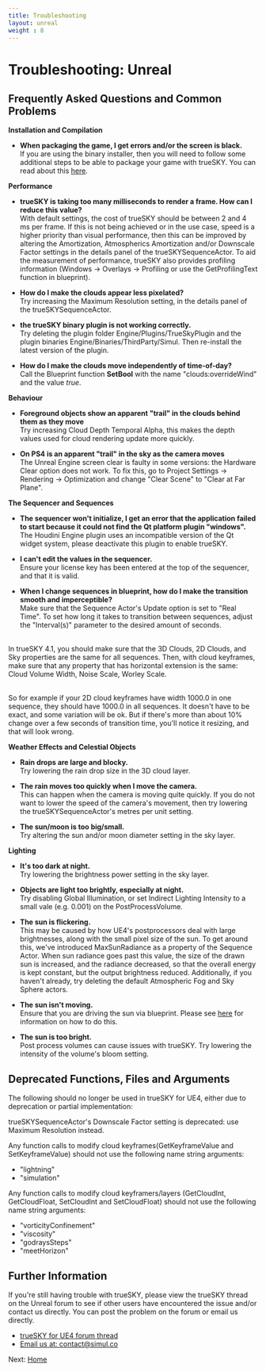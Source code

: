 ```yaml
---
title: Troubleshooting
layout: unreal
weight : 8
---
```


Troubleshooting: Unreal
================


Frequently Asked Questions and Common Problems
---------------

**Installation and Compilation**

* **When packaging the game, I get errors and/or the screen is black.**
<br>If you are using the binary installer, then you will need to follow some additional steps to be able to package your game with trueSKY. You can read about this [here](https://docs.simul.co/unrealengine/Deploy.html). 


**Performance**

* **trueSKY is taking too many milliseconds to render a frame. How can I reduce this value?**
<br>With default settings, the cost of trueSKY should be between 2 and 4 ms per frame. If this is not being achieved or in the use case, speed is a higher priority than visual performance, then this can be improved by altering the Amortization, Atmospherics Amortization and/or Downscale Factor settings in the details panel of the trueSKYSequenceActor. To aid the measurement of performance, trueSKY also provides profiling information (Windows -> Overlays -> Profiling or use the GetProfilingText function in blueprint).

* **How do I make the clouds appear less pixelated?**
<br>Try increasing the Maximum Resolution setting, in the details panel of the trueSKYSequenceActor.

* **the trueSKY binary plugin is not working correctly.**
<br>Try deleting the plugin folder Engine/Plugins/TrueSkyPlugin and the plugin binaries Engine/Binaries/ThirdParty/Simul. Then re-install the latest version of the plugin.

* **How do I make the clouds move independently of time-of-day?**
<br>Call the Blueprint function **SetBool** with the name "clouds:overrideWind" and the value *true*.

**Behaviour**

* **Foreground objects show an apparent "trail" in the clouds behind them as they move**
<br>Try increasing Cloud Depth Temporal Alpha, this makes the depth values used for cloud rendering update more quickly.

* **On PS4 is an apparent "trail" in the sky as the camera moves**
<br>The Unreal Engine screen clear is faulty in some versions: the Hardware Clear option does not work. To fix this, go to Project Settings -> Rendering -> Optimization and change "Clear Scene" to "Clear at Far Plane".

**The Sequencer and Sequences**

* **The sequencer won't initialize, I get an error that the application failed to start because it could not find the Qt platform plugin "windows".**
<br>The Houdini Engine plugin uses an incompatible version of the Qt widget system, please deactivate this plugin to enable trueSKY.

* **I can't edit the values in the sequencer.**
<br>Ensure your license key has been entered at the top of the sequencer, and that it is valid.

* **When I change sequences in blueprint, how do I make the transition smooth and imperceptible?**
<br>Make sure that the Sequence Actor's Update option is set to "Real Time". To set how long it takes to transition between sequences, adjust the "Interval(s)" parameter to the desired amount of seconds.

<br>In trueSKY 4.1, you should make sure that the 3D Clouds, 2D Clouds, and Sky properties are the same for all sequences.
Then, with cloud keyframes, make sure that any property that has horizontal extension is the same: Cloud Volume Width, Noise Scale, Worley Scale.

<br>So for example if your 2D cloud keyframes have width 1000.0 in one sequence, they should have 1000.0 in all sequences. It doesn't have to be exact, and some variation will be ok. But if there's more than about 10% change over a few seconds of transition time, you'll notice it resizing, and that will look wrong.


**Weather Effects and Celestial Objects**

* **Rain drops are large and blocky.**
<br>Try lowering the rain drop size in the 3D cloud layer.

* **The rain moves too quickly when I move the camera.**
<br>This can happen when the camera is moving quite quickly. If you do not want to lower the speed of the camera's movement, then try lowering the trueSKYSequenceActor's metres per unit setting.

* **The sun/moon is too big/small.**
<br>Try altering the sun and/or moon diameter setting in the sky layer.


**Lighting**

* **It's too dark at night.**
<br>Try lowering the brightness power setting in the sky layer.

* **Objects are light too brightly, especially at night.**
<br>Try disabling Global Illumination, or set Indirect Lighting Intensity to a small vale (e.g. 0.001) on the PostProcessVolume.

* **The sun is flickering.**
<br>This may be caused by how UE4's postprocessors deal with large brightnesses, along with the small pixel size of the sun. To get around this, we've introduced MaxSunRadiance as a property of the Sequence Actor. When sun radiance goes past this value, the size of the drawn sun is increased, and the radiance decreased, so that the overall energy is kept constant, but the output brightness reduced. Additionally, if you haven't already, try deleting the default Atmospheric Fog and Sky Sphere actors.

* **The sun isn't moving.**
<br>Ensure that you are driving the sun via blueprint. Please see [here](https://docs.simul.co/unrealengine/Blueprint.html) for information on how to do this.

* **The sun is too bright.**
<br>Post process volumes can cause issues with trueSKY. Try lowering the intensity of the volume's bloom setting.



Deprecated Functions, Files and Arguments
---------------------

The following should no longer be used in trueSKY for UE4, either due to deprecation or partial implementation:

trueSKYSequenceActor's Downscale Factor setting is deprecated: use Maximum Resolution instead.

Any function calls to modify cloud keyframes(GetKeyframeValue and SetKeyframeValue) should not use the following name string arguments:

* "lightning"
* "simulation"

Any function calls to modify cloud keyframers/layers (GetCloudInt, GetCloudFloat, SetCloudInt and SetCloudFloat) should not use the following name string arguments:

* "vorticityConfinement"
* "viscosity"
* "godraysSteps"
* "meetHorizon"


Further Information
-----------------

If you're still having trouble with trueSKY, please view the trueSKY thread on the Unreal forum to see if other users have encountered the issue and/or contact us directly. You can post the problem on the forum or email us directly.

* [trueSKY for UE4 forum thread](https://forums.unrealengine.com/showthread.php?33944-RELEASED-trueSKY-Alpha-for-UE4-Complete-Sky-and-Weather-System/)
* [Email us at: contact@simul.co](mailto:contact@simul.co)


Next: <a href="/unrealengine/index">Home</a>
